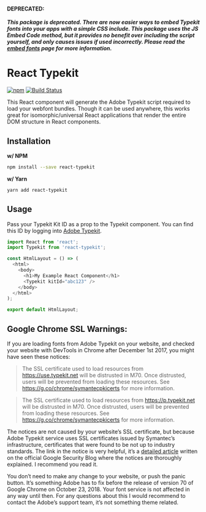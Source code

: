 #### DEPRECATED:
_**This package is deprecated. There are now easier ways to embed Typekit fonts into your apps with a simple CSS include. This package uses the JS Embed Code method, but it provides no benefit over including the script yourself, and only causes issues if used incorrectly. Please read the [embed fonts](https://helpx.adobe.com/fonts/using/embed-codes.html) page for more information.**_

# React Typekit
[![npm](https://img.shields.io/npm/v/react-typekit.svg?style=flat-square)](https://www.npmjs.com/package/react-typekit)
[![Build Status](https://travis-ci.org/coreyleelarson/react-typekit.svg?branch=master)](https://travis-ci.org/coreyleelarson/react-typekit)

This React component will generate the Adobe Typekit script required to load your webfont bundles. Though it can be used anywhere, this works great for isomorphic/universal React applications that render the entire DOM structure in React components.

## Installation
**w/ NPM**
```bash
npm install --save react-typekit
```
**w/ Yarn**
```bash
yarn add react-typekit
```

## Usage
Pass your Typekit Kit ID as a prop to the Typekit component. You can find this ID by logging into [Adobe Typekit](https://typekit.com/).
```javascript
import React from 'react';
import Typekit from 'react-typekit';

const HtmlLayout = () => (
  <html>
    <body>
      <h1>My Example React Component</h1>
      <Typekit kitId="abc123" />
    </body>
  </html>
);

export default HtmlLayout;
```

## Google Chrome SSL Warnings:
If you are loading fonts from Adobe Typekit on your website, and checked your website with DevTools in Chrome after December 1st 2017, you might have seen these notices:

> The SSL certificate used to load resources from https://use.typekit.net will be distrusted in M70. Once distrusted, users will be prevented from loading these resources. See https://g.co/chrome/symantecpkicerts for more information.

> The SSL certificate used to load resources from https://p.typekit.net will be distrusted in M70. Once distrusted, users will be prevented from loading these resources. See https://g.co/chrome/symantecpkicerts for more information.

The notices are not caused by your website’s SSL certificate, but because Adobe Typekit service uses SSL certificates issued by Symantec’s infrastructure, certificates that were found to be not up to industry standards. The link in the notice is very helpful, it’s a [detailed article](https://security.googleblog.com/2017/09/chromes-plan-to-distrust-symantec.html) written on the official Google Security Blog where the notices are thoroughly explained. I recommend you read it.

You don’t need to make any change to your website, or push the panic button. It’s something Adobe has to fix before the release of version 70 of Google Chrome on October 23, 2018. Your font service is not affected in any way until then. For any questions about this I would recommend to contact the Adobe’s support team, it’s not something theme related.
